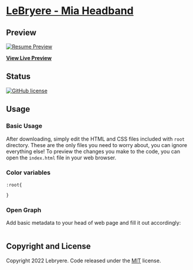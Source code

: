 # [LeBryere - Mia Headband](https://lebryere.github.io/mia-headband.github.io/)

## Preview

[![Resume Preview](https://raw.githubusercontent.com/LeBryere/mia-headband/master/preview.png)](https://lebryere.github.io/mia-headband.github.io/)

**[View Live Preview](https://lebryere.github.io/mia-headband.github.io/)**

## Status

[![GitHub license](https://img.shields.io/badge/license-MIT-green?&style=plastic)](https://raw.githubusercontent.com/LeBryere/mia-headband/master/LICENSE)

## Usage

### Basic Usage

After downloading, simply edit the HTML and CSS files included with `root` directory. These are the only files you need to worry about, you can ignore everything else! To preview the changes you make to the code, you can open the `index.html` file in your web browser.

### Color variables
```
:root{
   
}
```

### Open Graph

Add basic metadata to your head of web page and fill it out accordingly:
```

```
 
## Copyright and License

Copyright 2022 Lebryere. Code released under the [MIT](https://raw.githubusercontent.com/LeBryere/mia-headband/master/LICENSE) license.
